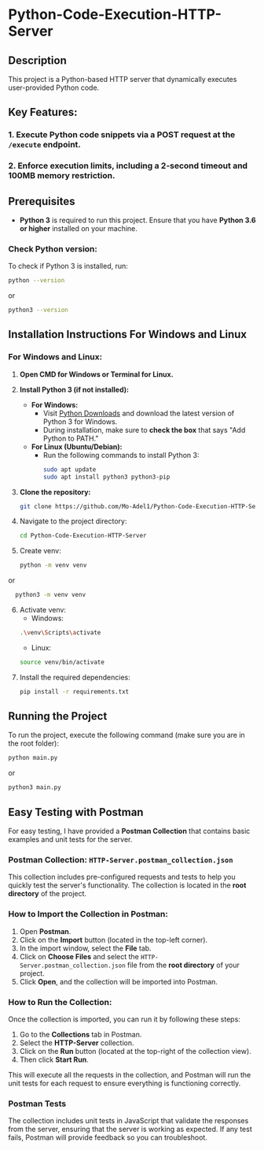# Python-Code-Execution-HTTP-Server

## Description

This project is a Python-based HTTP server that dynamically executes user-provided Python code.

## Key Features:

### 1. Execute Python code snippets via a POST request at the `/execute` endpoint.
### 2. Enforce execution limits, including a 2-second timeout and 100MB memory restriction.

## Prerequisites

- **Python 3** is required to run this project. Ensure that you have **Python 3.6 or higher** installed on your machine.

### Check Python version:
To check if Python 3 is installed, run:
```bash
python --version
```
or
```bash
python3 --version
```

## Installation Instructions For Windows and Linux

### For Windows and Linux:

1. **Open CMD for Windows or Terminal for Linux.**

2. **Install Python 3 (if not installed):**
   - **For Windows:**
     - Visit [Python Downloads](https://www.python.org/downloads/) and download the latest version of Python 3 for Windows.
     - During installation, make sure to **check the box** that says "Add Python to PATH."
   - **For Linux (Ubuntu/Debian):**
     - Run the following commands to install Python 3:
       ```bash
       sudo apt update
       sudo apt install python3 python3-pip
       ```

3. **Clone the repository:**
   ```bash
   git clone https://github.com/Mo-Adel1/Python-Code-Execution-HTTP-Server.git
   ```
4. Navigate to the project directory:
   ```bash
   cd Python-Code-Execution-HTTP-Server
   ```
5. Create venv:
   ```bash
   python -m venv venv
   ```
 or 
 ```bash
   python3 -m venv venv
 ```
6. Activate venv:
   - Windows:
   ```bash
   .\venv\Scripts\activate
   ```
   - Linux:
   ```bash
   source venv/bin/activate
   ```
7. Install the required dependencies:
   ```bash
   pip install -r requirements.txt
   ```
## Running the Project

To run the project, execute the following command (make sure you are in the root folder):

```bash
python main.py
```
or
```bash
python3 main.py
```
## Easy Testing with Postman

For easy testing, I have provided a **Postman Collection** that contains basic examples and unit tests for the server.

### Postman Collection: `HTTP-Server.postman_collection.json`

This collection includes pre-configured requests and tests to help you quickly test the server's functionality. The collection is located in the **root directory** of the project.

### How to Import the Collection in Postman:

1. Open **Postman**.
2. Click on the **Import** button (located in the top-left corner).
3. In the import window, select the **File** tab.
4. Click on **Choose Files** and select the `HTTP-Server.postman_collection.json` file from the **root directory** of your project.
5. Click **Open**, and the collection will be imported into Postman.

### How to Run the Collection:

Once the collection is imported, you can run it by following these steps:

1. Go to the **Collections** tab in Postman.
2. Select the **HTTP-Server** collection.
3. Click on the **Run** button (located at the top-right of the collection view).
4. Then click **Start Run**.

This will execute all the requests in the collection, and Postman will run the unit tests for each request to ensure everything is functioning correctly.

### Postman Tests

The collection includes unit tests in JavaScript that validate the responses from the server, ensuring that the server is working as expected. If any test fails, Postman will provide feedback so you can troubleshoot.


